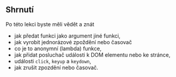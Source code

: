 ## Shrnutí

Po této lekci byste měli vědět a znát

- jak předat funkci jako argument jiné funkci,
- jak vyrobit jednorázové zpoždění nebo časovač
- co je to anonymní (lambda) funkce,
- jak přidat posluchač události k DOM elementu nebo ke stránce,
- události `click`, `keyup` a `keydown`,
- jak zrušit zpozdění nebo časovač.
